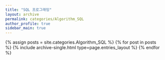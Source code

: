 ```yaml
---
title: "SQL 프로그래밍"
layout: archive
permalink: categories/Algorithm_SQL
author_profile: true
sidebar_main: true
---
```



{% assign posts = site.categories.Algorithm_SQL %}
{% for post in posts %} {% include archive-single.html type=page.entries_layout %} {% endfor %}